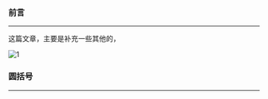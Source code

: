 ### 前言
- - -
这篇文章，主要是补充一些其他的，


![1](https://ws1.sinaimg.cn/large/005DAKuvgy1g2bqudnbs2j30h707b0up.jpg)

### 圆括号
- - -
